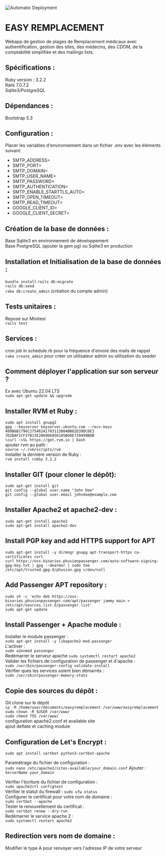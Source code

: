 ![Automatic Deployment](https://github.com/owavreille/EasyRemplacement/actions/workflows/rubyonrails.yml/badge.svg)

# EASY REMPLACEMENT

Webapp de gestion de plages de Remplacement médicaux avec authentification, gestion des sites, des médecins, des CDOM, de la comptabilité simplifiée et des mailings lists.

## Spécifications :  
Ruby version : 3.2.2  
Rails 7.0.7.2   
Sqlite3/PostgreSQL  
  
## Dépendances :  
Bootstrap 5.3  
  
## Configuration :  
Placer les variables d'environnement dans un fichier .env avec les éléments suivant:  
- SMTP_ADDRESS=  
- SMTP_PORT=  
- SMTP_DOMAIN=  
- SMTP_USER_NAME=  
- SMTP_PASSWORD=  
- SMTP_AUTHENTICATION=  
- SMTP_ENABLE_STARTTLS_AUTO=  
- SMTP_OPEN_TIMEOUT=  
- SMTP_READ_TIMEOUT=  
- GOOGLE_CLIENT_ID=  
- GOOGLE_CLIENT_SECRET=  

## Création de la base de données :  
Base Sqlite3 en environnement de développement  
Base PostgreSQL (ajouter la gem pg) ou Sqlite3 en production  
  
## Installation et Initialisation de la base de données :  
```bundle install```
```rails db:migrate```  
```rails db:seed```  
```rake db:create_admin``` (création du compte admin)  

## Tests unitaires :  
Repose sur Minitest  
```rails test```
  
## Services :   
cron job in schedule.rb pour la fréquence d'envoie des mails de rappel  
```rake create_admin``` pour créer un utilisateur admin ou utilisation du seeder  
  
## Comment déployer l'application sur son serveur ?  
Ex avec Ubuntu 22.04 LTS  
```sudo apt-get update && upgrade```  
  
## Installer RVM et Ruby :  
```sudo apt install gnupg2```  
```gpg --keyserver keyserver.ubuntu.com --recv-keys 409B6B1796C275462A1703113804BB82D39DC0E3 7D2BAF1CF37B13E2069D6956105BD0E739499BDB```    
```\curl -sSL https://get.rvm.io | bash```  
ajouter rvm au path :  
```source ~/.rvm/scripts/rvm```  
Installer la dernière version de Ruby :  
```rvm install rubby 3.2.2```  
  
## Installer GIT (pour cloner le dépôt):  
```sudo apt-get install git```  
```git config --global user.name "John Doe"```  
```git config --global user.email johndoe@example.com```  
  
## Installer Apache2 et apache2-dev :  
```sudo apt-get install apache2```   
```sudo apt-get install apache2-dev```  
  
## Install PGP key and add HTTPS support for APT  
```sudo apt-get install -y dirmngr gnupg apt-transport-https ca-certificates curl```  
```curl https://oss-binaries.phusionpassenger.com/auto-software-signing-gpg-key.txt | gpg --dearmor | sudo tee /etc/apt/trusted.gpg.d/phusion.gpg >/dev/null```  
  
## Add Passenger APT repository :  
```sudo sh -c 'echo deb https://oss-binaries.phusionpassenger.com/apt/passenger jammy main > /etc/apt/sources.list.d/passenger.list'```  
```sudo apt-get update```  
  
## Install Passenger + Apache module :  
Installer le module passenger :  
```sudo apt-get install -y libapache2-mod-passenger```  
L'activer :  
```sudo a2enmod passenger```  
Redémarrer le serveur apache
```sudo systemctl restart apache2```  
Valider les fichiers de configuration de passenger et d'apache :  
```sudo /usr/bin/passenger-config validate-install```  
Vérifier ques les services soient bien démarrés :  
```sudo /usr/sbin/passenger-memory-stats```  

## Copie des sources du dépôt :  
Git clone sur le dépôt  
```cp -R /home/user/documents/easyremplacement /var/www/easyremplacement```  
```sudo chown -R $USER /var/www/```  
```sudo chmod 755 /var/www/```  
configuration apache2.conf et available site  
ajout deflate et caching module   
  
## Configuration de Let's Encrypt :  
```sudo apt install certbot python3-certbot-apache```  

Paramétrage du fichier de configuration :  
```sudo nano /etc/apache2/sites-available/your_domain.conf``` 
Ajouter :  
```ServerName your_domain```  
  
Vérifier l'écriture du fichier de configuration :  
```sudo apache2ctl configtest ```  
Vérifier le statut du firewall : 
```sudo ufw status```  
Configurer le certificat pour votre nom de domaine :  
```sudo certbot --apache```  
Tester le renouvellement du certificat :  
```sudo certbot renew --dry-run```  
Redémarrer le service apache 2 :  
```sudo systemctl restart apache2```  

## Redirection vers nom de domaine :  
Modifier le type A pour renvoyer vers l'adresse IP de votre serveur  